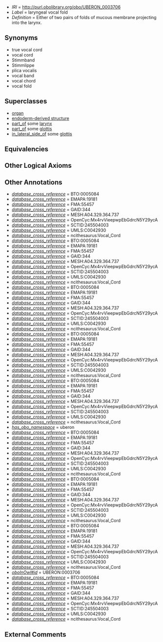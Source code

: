  * *IRI* = http://purl.obolibrary.org/obo/UBERON_0003706
 * *Label* = laryngeal vocal fold
 * *Definition* = Either of two pairs of folds of mucous membrane projecting into the larynx.

## Synonyms

 * true vocal cord
 * vocal cord
 * Stimmband
 * Stimmlippe
 * plica vocalis
 * vocal band
 * vocal chord
 * vocal fold

## Superclasses

 * [organ](../../UBERON/62/UBERON_0000062.md)
 * [endoderm-derived structure](../../UBERON/19/UBERON_0004119.md)
 * [part_of](../../BFO/50/BFO_0000050.md) some [larynx](../../UBERON/37/UBERON_0001737.md)
 * [part_of](../../BFO/50/BFO_0000050.md) some [glottis](../../UBERON/86/UBERON_0002486.md)
 * [in_lateral_side_of](../../BSPO/26/BSPO_0000126.md) some [glottis](../../UBERON/86/UBERON_0002486.md)

## Equivalencies


## Other Logical Axioms


## Other Annotations

 * *[database_cross_reference](../../ef/oboInOwl#hasDbXref.md)* = BTO:0005084
 * *[database_cross_reference](../../ef/oboInOwl#hasDbXref.md)* = EMAPA:19181
 * *[database_cross_reference](../../ef/oboInOwl#hasDbXref.md)* = FMA:55457
 * *[database_cross_reference](../../ef/oboInOwl#hasDbXref.md)* = GAID:344
 * *[database_cross_reference](../../ef/oboInOwl#hasDbXref.md)* = MESH:A04.329.364.737
 * *[database_cross_reference](../../ef/oboInOwl#hasDbXref.md)* = OpenCyc:Mx4rvVieepwpEbGdrcN5Y29ycA
 * *[database_cross_reference](../../ef/oboInOwl#hasDbXref.md)* = SCTID:245504003
 * *[database_cross_reference](../../ef/oboInOwl#hasDbXref.md)* = UMLS:C0042930
 * *[database_cross_reference](../../ef/oboInOwl#hasDbXref.md)* = ncithesaurus:Vocal_Cord
 * *[database_cross_reference](../../ef/oboInOwl#hasDbXref.md)* = BTO:0005084
 * *[database_cross_reference](../../ef/oboInOwl#hasDbXref.md)* = EMAPA:19181
 * *[database_cross_reference](../../ef/oboInOwl#hasDbXref.md)* = FMA:55457
 * *[database_cross_reference](../../ef/oboInOwl#hasDbXref.md)* = GAID:344
 * *[database_cross_reference](../../ef/oboInOwl#hasDbXref.md)* = MESH:A04.329.364.737
 * *[database_cross_reference](../../ef/oboInOwl#hasDbXref.md)* = OpenCyc:Mx4rvVieepwpEbGdrcN5Y29ycA
 * *[database_cross_reference](../../ef/oboInOwl#hasDbXref.md)* = SCTID:245504003
 * *[database_cross_reference](../../ef/oboInOwl#hasDbXref.md)* = UMLS:C0042930
 * *[database_cross_reference](../../ef/oboInOwl#hasDbXref.md)* = ncithesaurus:Vocal_Cord
 * *[database_cross_reference](../../ef/oboInOwl#hasDbXref.md)* = BTO:0005084
 * *[database_cross_reference](../../ef/oboInOwl#hasDbXref.md)* = EMAPA:19181
 * *[database_cross_reference](../../ef/oboInOwl#hasDbXref.md)* = FMA:55457
 * *[database_cross_reference](../../ef/oboInOwl#hasDbXref.md)* = GAID:344
 * *[database_cross_reference](../../ef/oboInOwl#hasDbXref.md)* = MESH:A04.329.364.737
 * *[database_cross_reference](../../ef/oboInOwl#hasDbXref.md)* = OpenCyc:Mx4rvVieepwpEbGdrcN5Y29ycA
 * *[database_cross_reference](../../ef/oboInOwl#hasDbXref.md)* = SCTID:245504003
 * *[database_cross_reference](../../ef/oboInOwl#hasDbXref.md)* = UMLS:C0042930
 * *[database_cross_reference](../../ef/oboInOwl#hasDbXref.md)* = ncithesaurus:Vocal_Cord
 * *[database_cross_reference](../../ef/oboInOwl#hasDbXref.md)* = BTO:0005084
 * *[database_cross_reference](../../ef/oboInOwl#hasDbXref.md)* = EMAPA:19181
 * *[database_cross_reference](../../ef/oboInOwl#hasDbXref.md)* = FMA:55457
 * *[database_cross_reference](../../ef/oboInOwl#hasDbXref.md)* = GAID:344
 * *[database_cross_reference](../../ef/oboInOwl#hasDbXref.md)* = MESH:A04.329.364.737
 * *[database_cross_reference](../../ef/oboInOwl#hasDbXref.md)* = OpenCyc:Mx4rvVieepwpEbGdrcN5Y29ycA
 * *[database_cross_reference](../../ef/oboInOwl#hasDbXref.md)* = SCTID:245504003
 * *[database_cross_reference](../../ef/oboInOwl#hasDbXref.md)* = UMLS:C0042930
 * *[database_cross_reference](../../ef/oboInOwl#hasDbXref.md)* = ncithesaurus:Vocal_Cord
 * *[database_cross_reference](../../ef/oboInOwl#hasDbXref.md)* = BTO:0005084
 * *[database_cross_reference](../../ef/oboInOwl#hasDbXref.md)* = EMAPA:19181
 * *[database_cross_reference](../../ef/oboInOwl#hasDbXref.md)* = FMA:55457
 * *[database_cross_reference](../../ef/oboInOwl#hasDbXref.md)* = GAID:344
 * *[database_cross_reference](../../ef/oboInOwl#hasDbXref.md)* = MESH:A04.329.364.737
 * *[database_cross_reference](../../ef/oboInOwl#hasDbXref.md)* = OpenCyc:Mx4rvVieepwpEbGdrcN5Y29ycA
 * *[database_cross_reference](../../ef/oboInOwl#hasDbXref.md)* = SCTID:245504003
 * *[database_cross_reference](../../ef/oboInOwl#hasDbXref.md)* = UMLS:C0042930
 * *[database_cross_reference](../../ef/oboInOwl#hasDbXref.md)* = ncithesaurus:Vocal_Cord
 * *[has_obo_namespace](../../ce/oboInOwl#hasOBONamespace.md)* = uberon
 * *[database_cross_reference](../../ef/oboInOwl#hasDbXref.md)* = BTO:0005084
 * *[database_cross_reference](../../ef/oboInOwl#hasDbXref.md)* = EMAPA:19181
 * *[database_cross_reference](../../ef/oboInOwl#hasDbXref.md)* = FMA:55457
 * *[database_cross_reference](../../ef/oboInOwl#hasDbXref.md)* = GAID:344
 * *[database_cross_reference](../../ef/oboInOwl#hasDbXref.md)* = MESH:A04.329.364.737
 * *[database_cross_reference](../../ef/oboInOwl#hasDbXref.md)* = OpenCyc:Mx4rvVieepwpEbGdrcN5Y29ycA
 * *[database_cross_reference](../../ef/oboInOwl#hasDbXref.md)* = SCTID:245504003
 * *[database_cross_reference](../../ef/oboInOwl#hasDbXref.md)* = UMLS:C0042930
 * *[database_cross_reference](../../ef/oboInOwl#hasDbXref.md)* = ncithesaurus:Vocal_Cord
 * *[database_cross_reference](../../ef/oboInOwl#hasDbXref.md)* = BTO:0005084
 * *[database_cross_reference](../../ef/oboInOwl#hasDbXref.md)* = EMAPA:19181
 * *[database_cross_reference](../../ef/oboInOwl#hasDbXref.md)* = FMA:55457
 * *[database_cross_reference](../../ef/oboInOwl#hasDbXref.md)* = GAID:344
 * *[database_cross_reference](../../ef/oboInOwl#hasDbXref.md)* = MESH:A04.329.364.737
 * *[database_cross_reference](../../ef/oboInOwl#hasDbXref.md)* = OpenCyc:Mx4rvVieepwpEbGdrcN5Y29ycA
 * *[database_cross_reference](../../ef/oboInOwl#hasDbXref.md)* = SCTID:245504003
 * *[database_cross_reference](../../ef/oboInOwl#hasDbXref.md)* = UMLS:C0042930
 * *[database_cross_reference](../../ef/oboInOwl#hasDbXref.md)* = ncithesaurus:Vocal_Cord
 * *[database_cross_reference](../../ef/oboInOwl#hasDbXref.md)* = BTO:0005084
 * *[database_cross_reference](../../ef/oboInOwl#hasDbXref.md)* = EMAPA:19181
 * *[database_cross_reference](../../ef/oboInOwl#hasDbXref.md)* = FMA:55457
 * *[database_cross_reference](../../ef/oboInOwl#hasDbXref.md)* = GAID:344
 * *[database_cross_reference](../../ef/oboInOwl#hasDbXref.md)* = MESH:A04.329.364.737
 * *[database_cross_reference](../../ef/oboInOwl#hasDbXref.md)* = OpenCyc:Mx4rvVieepwpEbGdrcN5Y29ycA
 * *[database_cross_reference](../../ef/oboInOwl#hasDbXref.md)* = SCTID:245504003
 * *[database_cross_reference](../../ef/oboInOwl#hasDbXref.md)* = UMLS:C0042930
 * *[database_cross_reference](../../ef/oboInOwl#hasDbXref.md)* = ncithesaurus:Vocal_Cord
 * *[oboInOwl#id](../../id/oboInOwl#id.md)* = UBERON:0003706
 * *[database_cross_reference](../../ef/oboInOwl#hasDbXref.md)* = BTO:0005084
 * *[database_cross_reference](../../ef/oboInOwl#hasDbXref.md)* = EMAPA:19181
 * *[database_cross_reference](../../ef/oboInOwl#hasDbXref.md)* = FMA:55457
 * *[database_cross_reference](../../ef/oboInOwl#hasDbXref.md)* = GAID:344
 * *[database_cross_reference](../../ef/oboInOwl#hasDbXref.md)* = MESH:A04.329.364.737
 * *[database_cross_reference](../../ef/oboInOwl#hasDbXref.md)* = OpenCyc:Mx4rvVieepwpEbGdrcN5Y29ycA
 * *[database_cross_reference](../../ef/oboInOwl#hasDbXref.md)* = SCTID:245504003
 * *[database_cross_reference](../../ef/oboInOwl#hasDbXref.md)* = UMLS:C0042930
 * *[database_cross_reference](../../ef/oboInOwl#hasDbXref.md)* = ncithesaurus:Vocal_Cord

## External Comments

